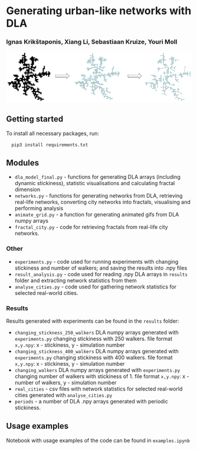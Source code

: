 # Generating urban-like networks with DLA
### Ignas Krikštaponis, Xiang Li, Sebastiaan Kruize, Youri Moll


![](figures/process.png)

## Getting started

To install all necessary packages, run:
```
  pip3 install requirements.txt
```

## Modules
- `dla_model_final.py` - functions for generating DLA arrays (including dynamic stickiness), statistic visualisations and calculating fractal dimension
- `networks.py` - functions for generating networks from DLA, retrieving real-life networks, converting city networks into fractals, visualising and performing analysis
- `animate_grid.py` - a function for generating animated gifs from DLA numpy arrays
- `fractal_city.py` - code for retrieving fractals from real-life city networks.

### Other

- `experiments.py` - code used for running experiments with changing stickiness and number of walkers; and saving the results into .npy files
- `result_analysis.py` - code used for reading .npy DLA arrays in  `results` folder and extracting network statistics from them
- `analyse_cities.py` - code used for gathering network statistics for selected real-world cities.

### Results

Results generated with experiments can be found in the `results` folder:

- `changing_stickness_250_walkers` DLA numpy arrays generated with `experiments.py` changing stickiness with 250 walkers. file format `x,y.npy`: x - stickiness, y - simulation number
- `changing_stickness_400_walkers` DLA numpy arrays generated with `experiments.py` changing stickiness with 400 walkers. file format `x,y.npy`: x - stickiness, y - simulation number
- `changing_walkers` DLA numpy arrays generated with `experiments.py` changing number of walkers with stickiness of 1. file format `x,y.npy`: x - number of walkers, y - simulation number
- `real_cities` - csv files with network statistics for selected real-world cities generated with `analyse_cities.py`
- `periods` - a number of DLA .npy arrays generated with periodic stickiness.

## Usage examples

Notebook with usage examples of the code can be found in `examples.ipynb` 
